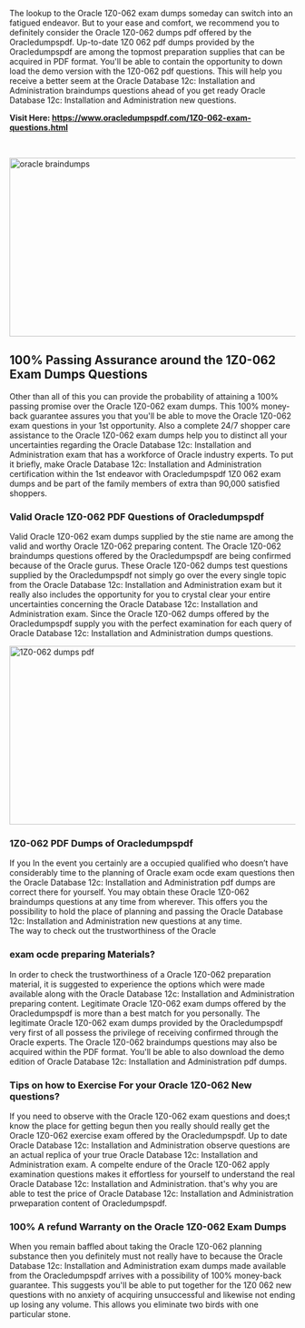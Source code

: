 <p>The lookup to the Oracle 1Z0-062 exam dumps someday can switch into an fatigued endeavor. But to your ease and comfort, we recommend you to definitely consider the Oracle 1Z0-062 dumps pdf offered by the Oracledumpspdf. Up-to-date 1Z0 062 pdf dumps provided by the Oracledumpspdf are among the topmost preparation supplies that can be acquired in PDF format. You'll be able to contain the opportunity to down load the demo version with the 1Z0-062 pdf questions. This will help you receive a better seem at the Oracle Database 12c: Installation and Administration braindumps questions ahead of you get ready Oracle Database 12c: Installation and Administration new questions.</p>
<p><strong>Visit Here: <a href="https://www.oracledumpspdf.com/1Z0-062-exam-questions.html">https://www.oracledumpspdf.com/1Z0-062-exam-questions.html</a></strong></p>
<p>&nbsp;</p>
<p><span style="font-weight: 400;"><img style="display: block; margin-left: auto; margin-right: auto;" src="https://i.ibb.co/RCKYBmz/digital-marketing-Made-with-Poster-My-Wall.jpg" alt="oracle braindumps" width="850" height="314" /></span></p>
<h2><strong>100% Passing Assurance around the 1Z0-062 Exam Dumps Questions</strong></h2>
<p>Other than all of this you can provide the probability of attaining a 100% passing promise over the Oracle 1Z0-062 exam dumps. This 100% money-back guarantee assures you that you'll be able to move the Oracle 1Z0-062 exam questions in your 1st opportunity. Also a complete 24/7 shopper care assistance to the Oracle 1Z0-062 exam dumps help you to distinct all your uncertainties regarding the Oracle Database 12c: Installation and Administration exam that has a workforce of Oracle industry experts. To put it briefly, make Oracle Database 12c: Installation and Administration certification within the 1st endeavor with Oracledumpspdf 1Z0 062 exam dumps and be part of the family members of extra than 90,000 satisfied shoppers.</p>
<h3><strong>Valid Oracle 1Z0-062 PDF Questions of Oracledumpspdf</strong></h3>
<p>Valid Oracle 1Z0-062 exam dumps supplied by the stie name are among the valid and worthy Oracle 1Z0-062 preparing content. The Oracle 1Z0-062 braindumps questions offered by the Oracledumpspdf are being confirmed because of the Oracle gurus. These Oracle 1Z0-062 dumps test questions supplied by the Oracledumpspdf not simply go over the every single topic from the Oracle Database 12c: Installation and Administration exam but it really also includes the opportunity for you to crystal clear your entire uncertainties concerning the Oracle Database 12c: Installation and Administration exam. Since the Oracle 1Z0-062 dumps offered by the Oracledumpspdf supply you with the perfect examination for each query of Oracle Database 12c: Installation and Administration dumps questions.</p>
<p><a href="https://www.oracledumpspdf.com/1Z0-062-exam-questions.html"><span style="font-weight: 400;"><img style="display: block; margin-left: auto; margin-right: auto;" src="https://i.ibb.co/zfVYYs0/Digital-Marketing-Agency-Made-with-Poster-My-Wall-1.jpg" alt="1Z0-062 dumps pdf" width="850" height="314" /></span></a></p>
<h3><strong>1Z0-062 PDF Dumps of Oracledumpspdf</strong></h3>
<p>If you In the event you certainly are a occupied qualified who doesn&rsquo;t have considerably time to the planning of Oracle exam ocde exam questions then the Oracle Database 12c: Installation and Administration pdf dumps are correct there for yourself. You may obtain these Oracle 1Z0-062 braindumps questions at any time from wherever. This offers you the possibility to hold the place of planning and passing the Oracle Database 12c: Installation and Administration new questions at any time.<br />The way to check out the trustworthiness of the Oracle</p>
<h3>exam ocde preparing Materials?</h3>
<p>In order to check the trustworthiness of a Oracle 1Z0-062 preparation material, it is suggested to experience the options which were made available along with the Oracle Database 12c: Installation and Administration preparing content. Legitimate Oracle 1Z0-062 exam dumps offered by the Oracledumpspdf is more than a best match for you personally. The legitimate Oracle 1Z0-062 exam dumps provided by the Oracledumpspdf very first of all possess the privilege of receiving confirmed through the Oracle experts. The Oracle 1Z0-062 braindumps questions may also be acquired within the PDF format. You'll be able to also download the demo edition of Oracle Database 12c: Installation and Administration pdf dumps.</p>
<h3>Tips on how to Exercise For your Oracle 1Z0-062 New questions?</h3>
<p>If you need to observe with the Oracle 1Z0-062 exam questions and does;t know the place for getting begun then you really should really get the Oracle 1Z0-062 exercise exam offered by the Oracledumpspdf. Up to date Oracle Database 12c: Installation and Administration observe questions are an actual replica of your true Oracle Database 12c: Installation and Administration exam. A compelte endure of the Oracle 1Z0-062 apply examination questions makes it effortless for yourself to understand the real Oracle Database 12c: Installation and Administration. that's why you are able to test the price of Oracle Database 12c: Installation and Administration prweparation content of Oracledumpspdf.</p>
<h3><strong>100% A refund Warranty on the Oracle 1Z0-062 Exam Dumps</strong></h3>
<p>When you remain baffled about taking the Oracle 1Z0-062 planning substance then you definitely must not really have to because the Oracle Database 12c: Installation and Administration exam dumps made available from the Oracledumpspdf arrives with a possibility of 100% money-back guarantee. This suggests you'll be able to put together for the 1Z0 062 new questions with no anxiety of acquiring unsuccessful and likewise not ending up losing any volume. This allows you eliminate two birds with one particular stone.</p>
